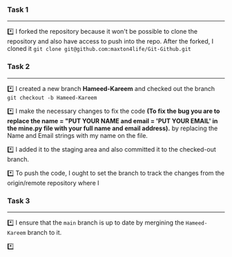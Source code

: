 ### Task 1 
---
*️⃣ I forked the repository because it won't be possible to clone the repository and also have access to push into the repo. After the forked, I cloned it ```git clone git@github.com:maxton4life/Git-Github.git```


### Task 2
---
*️⃣ I created a new branch **Hameed-Kareem** and checked out the branch ```git checkout -b Hameed-Kareem```

*️⃣ I make the necessary changes to fix the code **(To fix the bug you are to replace the name = "PUT YOUR NAME  and email = 'PUT YOUR EMAIL' in the mine.py file with your full name and email address).** by replacing the Name and Email strings with my name on the file.

*️⃣ I added it to the staging area and also committed it to the checked-out branch.

*️⃣ To push the code, I ought to set the branch to track the changes from the origin/remote repository where I

### Task 3
---
*️⃣ I ensure that the ```main``` branch is up to date by mergining the ```Hameed-Kareem``` branch to it.

*️⃣ 
